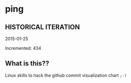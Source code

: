 # ping

## HISTORICAL ITERATION
2015-01-25

Incremented: 434

## What is this?? 
Linux skills to hack the github commit visualization chart `;-)`

